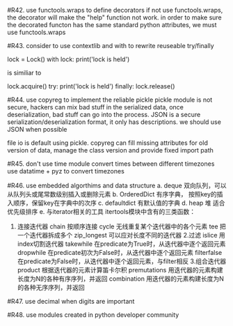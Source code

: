 #R42. use functools.wraps to define decorators
if not use functools.wraps, the decorator will make the "help" function not work.
in order to make sure the decorated functon has the same standard python attributes, 
we must use functools.wraps

#R43. consider to use contextlib and with to rewrite reuseable try/finally

lock = Lock()
with lock:
print('lock is held')

is similiar to 

lock.acquire()
try:
    print('lock is held')
finally:
    lock.release()
    
    
#R44. use copyreg to implement the reliable pickle
pickle module is not secure, hackers can mix bad stuff in the serialized data, once deserialization, bad stuff can go into the process.
JSON is a secure serialization/deserialization format, it only has descriptions.
we should use JSON when possible

file io is default using pickle.
copyreg can fill missing attributes for old version of data, manage the class version and provide fixed import path

#R45. don't use time module convert times between different timezones
use datatime + pyz to convert timezones

#R46. use embedded algorthims and data structure
a. deque  双向队列，可以从队列头或尾常数级别插入或删除元素
b. OrderedDict 有序字典， 按照key的插入顺序，保留key在字典中的次序
c. defaultdict 有默认值的字典
d. heap 堆 适合优先级排序
e. 与iterator相关的工具
itertools模块中含有的三类函数：
1. 连接迭代器
chain 按顺序连接
cycle 无线重复某个迭代器中的各个元素
tee 把一个迭代器拆成多个
zip_longest 可以应对长度不同的迭代器
2.过滤
islice 用index切割迭代器
takewhile 在predicate为True时，从迭代器中逐个返回元素
dropwhile 在predicate初次为False时，从迭代器中逐个返回元素
filterfalse 在predicate为False时，从迭代器中逐个返回元素，与filter相反
3.组合迭代器
product 根据迭代器的元素计算笛卡尔积
premutations 用迭代器的元素构建长度为N的各种有序序列，并返回
combination 用迭代器的元素构建长度为N的各种无序序列，并返回

#R47. use decimal when digits are important

#R48. use modules created in python developer community
